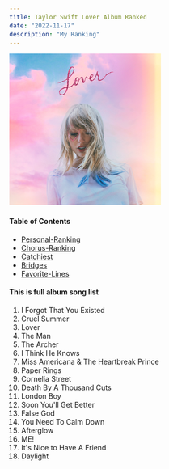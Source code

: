 ```yaml
---
title: Taylor Swift Lover Album Ranked
date: "2022-11-17"
description: "My Ranking"
---
```


![alt text](./Lover.png)


#### Table of Contents

- [Personal-Ranking](#personal) 
- [Chorus-Ranking](#choruses)
- [Catchiest](#catchiest)
- [Bridges](#bridges)
- [Favorite-Lines](#favorite-lines)

#### This is full album song list

1. I Forgot That You Existed
2. Cruel Summer
3. Lover
4. The Man
5. The Archer
6. I Think He Knows
7. Miss Americana & The Heartbreak Prince
8. Paper Rings
9. Cornelia Street
10. Death By A Thousand Cuts
11. London Boy
12. Soon You'll Get Better
13. False God
14. You Need To Calm Down
15. Afterglow
16. ME!
17. It's Nice to Have A Friend
18. Daylight